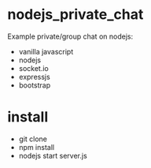 # nodejs_private_chat

Example private/group chat on nodejs:
* vanilla javascript
* nodejs
* socket.io
* expressjs
* bootstrap

# install

 * git clone 
 * npm install
 * nodejs start server.js
